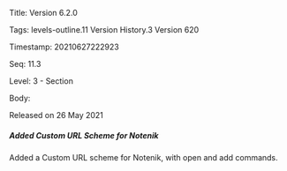 Title:  Version 6.2.0

Tags:   levels-outline.11 Version History.3 Version 620

Timestamp: 20210627222923

Seq:    11.3

Level:  3 - Section

Body: 

Released on 26 May 2021
 
##### Added Custom URL Scheme for Notenik

Added a Custom URL scheme for Notenik, with open and add commands.
